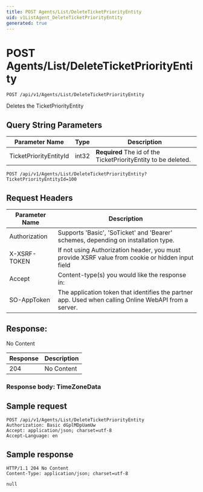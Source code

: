 ```yaml
---
title: POST Agents/List/DeleteTicketPriorityEntity
uid: v1ListAgent_DeleteTicketPriorityEntity
generated: true
---
```


# POST Agents/List/DeleteTicketPriorityEntity

```http
POST /api/v1/Agents/List/DeleteTicketPriorityEntity
```

Deletes the TicketPriorityEntity







## Query String Parameters

| Parameter Name | Type |  Description |
|----------------|------|--------------|
| TicketPriorityEntityId | int32 | **Required** The id of the TicketPriorityEntity to be deleted. |

```http
POST /api/v1/Agents/List/DeleteTicketPriorityEntity?TicketPriorityEntityId=100
```


## Request Headers

| Parameter Name | Description |
|----------------|-------------|
| Authorization  | Supports 'Basic', 'SoTicket' and 'Bearer' schemes, depending on installation type. |
| X-XSRF-TOKEN   | If not using Authorization header, you must provide XSRF value from cookie or hidden input field |
| Accept         | Content-type(s) you would like the response in:  |
| SO-AppToken | The application token that identifies the partner app. Used when calling Online WebAPI from a server. |


## Response:

No Content

| Response | Description |
|----------------|-------------|
| 204 | No Content |

### Response body: TimeZoneData


## Sample request

```http!
POST /api/v1/Agents/List/DeleteTicketPriorityEntity
Authorization: Basic dGplMDpUamUw
Accept: application/json; charset=utf-8
Accept-Language: en
```

## Sample response

```http_
HTTP/1.1 204 No Content
Content-Type: application/json; charset=utf-8

null
```